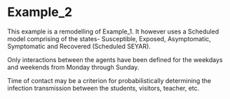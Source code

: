 # Example_2
This example is a remodelling of Example_1. It however uses a Scheduled model comprising of the states- Susceptible, Exposed, Asymptomatic, Symptomatic and Recovered (Scheduled SEYAR).

Only interactions between the agents have been defined for the weekdays and weekends from Monday through Sunday.



Time of contact may be a criterion for probabilistically determining the infection transmission between the students, visitors, teacher, etc.
